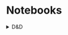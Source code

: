 # Notebooks
<details>
  <summary>D&D</summary>
  <ul>
    <details>
      <summary>Tundra Campaign</summary>
      <ul>
        <details>
          <summary>NPCs</summary>
          <ul>
            <li><a href="notes/Alfred the Ox.md">Alfred the Ox</a></li>
            <li><a href="notes/Arcturis.md">Arcturis</a></li>
            <li><a href="notes/Big Tom.md">Big Tom</a></li>
            <li><a href="notes/Costaldo.md">Costaldo</a></li>
            <li><a href="notes/Daero.md">Daero</a></li>
            <li><a href="notes/Duerth.md">Duerth</a></li>
            <li><a href="notes/Harper.md">Harper</a></li>
            <li><a href="notes/Kobolds.md">Kobolds</a></li>
            <li><a href="notes/Little Tom.md">Little Tom</a></li>
            <li><a href="notes/Vyth.md">Vyth</a></li>
            <li><a href="notes/Xardurok.md">Xardurok</a></li>
          </ul>
        </details>
        <details>
          <summary>Characters</summary>
          <ul>
            <details>
              <summary>Inactive</summary>
              <ul>
                <li><a href="notes/Algernon.md">Algernon</a></li>
                <li><a href="notes/Koda.md">Koda</a></li>
                <li><a href="notes/Smushey.md">Smushey</a></li>
              </ul>
            </details>
            <details>
              <summary>Active</summary>
              <ul>
                <li><a href="notes/Fionnlagh.md">Fionnlagh</a></li>
                <li><a href="notes/Jar.md">Jar</a></li>
                <li><a href="notes/Kaos.md">Kaos</a></li>
                <li><a href="notes/Morn.md">Morn</a></li>
                <li><a href="notes/Spark.md">Spark</a></li>
              </ul>
            </details>
          </ul>
        </details>
        <details>
          <summary>Locations</summary>
          <ul>
            <li><a href="notes/Arcturises Tower.md">Arcturises Tower</a></li>
            <li><a href="notes/Broken Ice Bay.md">Broken Ice Bay</a></li>
            <li><a href="notes/Crystal Desert.md">Crystal Desert</a></li>
            <li><a href="notes/Dragon Lair.md">Dragon Lair</a></li>
            <li><a href="notes/Elemental Fundamentals.md">Elemental Fundamentals</a></li>
            <li><a href="notes/Emberhold.md">Emberhold</a></li>
            <li><a href="notes/Testing Facility.md">Testing Facility</a></li>
            <li><a href="notes/Tree Of Dolls.md">Tree Of Dolls</a></li>
          </ul>
        </details>
        <details>
          <summary>Artifacts</summary>
          <ul>
            <li><a href="notes/Colossus.md">Colossus</a></li>
            <li><a href="notes/Fuel Core.md">Fuel Core</a></li>
          </ul>
        </details>
        <details>
          <summary>Gods</summary>
          <ul>
            <li><a href="notes/Gond.md">Gond</a></li>
            <li><a href="notes/Helm.md">Helm</a></li>
            <li><a href="notes/Selûne.md">Selûne</a></li>
            <li><a href="notes/Shar.md">Shar</a></li>
          </ul>
        </details>
        <details>
          <summary>Monsters</summary>
          <ul>
            <li><a href="notes/Plesiosaurus.md">Plesiosaurus</a></li>
            <li><a href="notes/Rhemorhaz.md">Rhemorhaz</a></li>
            <li><a href="notes/White Dragon.md">White Dragon</a></li>
          </ul>
        </details>
        <details>
          <summary>Session Notes</summary>
          <ul>
            <li><a href="notes/Session 001.md">Session 001</a></li>
            <li><a href="notes/Session 002.md">Session 002</a></li>
            <li><a href="notes/Session 003.md">Session 003</a></li>
            <li><a href="notes/Session 004.md">Session 004</a></li>
            <li><a href="notes/Session 005.md">Session 005</a></li>
            <li><a href="notes/Session 006.md">Session 006</a></li>
            <li><a href="notes/Session 007.md">Session 007</a></li>
            <li><a href="notes/Session 008.md">Session 008</a></li>
            <li><a href="notes/Session 009.md">Session 009</a></li>
            <li><a href="notes/Session 010.md">Session 010</a></li>
            <li><a href="notes/Session 011.md">Session 011</a></li>
            <li><a href="notes/Session 012.md">Session 012</a></li>
            <li><a href="notes/Session 013.md">Session 013</a></li>
            <li><a href="notes/Session 014.md">Session 014</a></li>
            <li><a href="notes/Session 015.md">Session 015</a></li>
            <li><a href="notes/Session 016.md">Session 016</a></li>
            <li><a href="notes/Session 017.md">Session 017</a></li>
            <li><a href="notes/Session 018.md">Session 018</a></li>
            <li><a href="notes/Session 019.md">Session 019</a></li>
            <li><a href="notes/Session 020.md">Session 020</a></li>
            <li><a href="notes/Session 021 - Pet One Shot.md">Session 021 - Pet One Shot</a></li>
            <li><a href="notes/Session 022.md">Session 022</a></li>
            <li><a href="notes/Session 023.md">Session 023</a></li>
          </ul>
        </details>
      </ul>
    </details>
  </ul>
</details>
